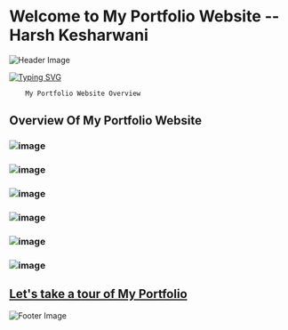 # Welcome to My Portfolio Website -- Harsh Kesharwani

![Header Image](https://capsule-render.vercel.app/api?type=waving&color=00bfbf&height=120&section=header)

[![Typing SVG](https://readme-typing-svg.herokuapp.com/?color=00bfbf&size=35&center=true&vCenter=true&width=1000&lines=HELLO,+MY+NAME+is+Harsh+Kesharwani;I'm+22+years+old;I+am+Full+Stack+Python+Developer;I+am+from+Sagar,+Madhya+Pradesh,+India;And+This+is+My+Portfolio+Website;Be+Welcome!+:%29)](https://git.io/typing-svg)

```Images
    My Portfolio Website Overview
```

## Overview Of My Portfolio Website

### ![image](https://github.com/harshgithup/Portfolio/assets/116560172/0da3d9d9-4718-4473-8b0c-b0e41029048f)

### ![image](https://github.com/harshgithup/Portfolio/assets/116560172/fbc69656-2d52-4bdd-ab3c-81c54cfb6546)

### ![image](https://github.com/harshgithup/Portfolio/assets/116560172/40550cb4-5c59-4de5-b26e-e9c3c595ae8b)

### ![image](https://github.com/harshgithup/Portfolio/assets/116560172/f3bbe6c3-6ac2-4623-b07b-962e90de62e3)

### ![image](https://github.com/Harsh-GitHup/My-Portfolio/assets/116560172/d8897dcc-98a2-409b-86b7-dddff3503b7b)

### ![image](https://github.com/harshgithup/Portfolio/assets/116560172/8c9c58ed-0f8d-46c9-92fb-6f9314e4cac8)

## [Let's take a tour of My Portfolio](https://Harsh-GitHup.github.io/My-Portfolio/)

![Footer Image](https://capsule-render.vercel.app/api?type=waving&color=00bfbf&height=120&section=footer)
